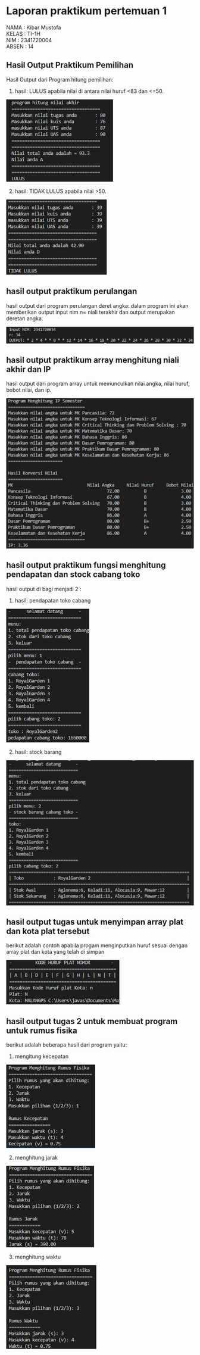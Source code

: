 # Laporan praktikum pertemuan 1

NAMA : Kibar Mustofa<br>
KELAS : TI-1H<br>
NIM : 2341720004<br>
ABSEN : 14<br>

## Hasil Output Praktikum Pemilihan


Hasil Output dari Program hitung pemilihan:
1. hasil: LULUS apabila nilai di antara nilai huruf <83 dan <=50.

<img src="lulus.png">

2. hasil: TIDAK LULUS apabila nilai >50.

<img src="tidak lulus.png">

## hasil output praktikum perulangan

hasil output dari program perulangan deret angka:
dalam program ini akan memberikan output input nim
n= niali terakhir dan output merupakan deretan angka. 

<img src="mengurutkan deretan angka.png">

## hasil output praktikum array menghitung niali akhir dan IP

hasil output dari program array untuk memunculkan nilai angka,  nilai huruf, bobot nilai, dan ip. 

<img src="menentukan ip mahasiswa.png">

## hasil output praktikum fungsi menghitung pendapatan dan stock cabang toko

hasil output di bagi menjadi 2 :

1. hasil: pendapatan toko cabang

<img src="pendapatan.png">

2. hasil: stock barang

<img src="stock barang.png">

## hasil output tugas untuk menyimpan array plat dan kota plat tersebut

berikut adalah contoh apabila progam menginputkan huruf sesuai dengan array plat dan kota yang telah di simpan 

<img src="plat dan kota .png">

## hasil output tugas 2 untuk membuat program untuk rumus fisika

berikut adalah beberapa hasil dari program yaitu:

1. mengitung kecepatan

<img src="kecepatan.png">

2. menghitung jarak

<img src="jarak.png">

3. menghitung waktu

<img src="waktu.png">

